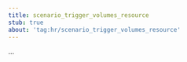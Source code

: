 ```yaml
---
title: scenario_trigger_volumes_resource
stub: true
about: 'tag:hr/scenario_trigger_volumes_resource'
---
```

...
